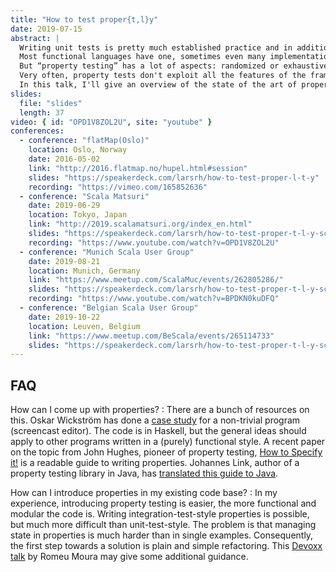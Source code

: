 ```yaml
---
title: "How to test proper{t,l}y"
date: 2019-07-15
abstract: |
  Writing unit tests is pretty much established practice and in addition to that, property testing has caught up on popularity.
  Most functional languages have one, sometimes even many implementations.
  But “property testing” has a lot of aspects: randomized or exhaustive, minimization and generalization of counter examples, custom generators and filters, to name a few.
  Very often, property tests don't exploit all the features of the framework.
  In this talk, I'll give an overview of the state of the art of property testing and show some common use cases, techniques and pitfalls.
slides:
  file: "slides"
  length: 37
video: { id: "OPD1V8ZOL2U", site: "youtube" }
conferences:
  - conference: "flatMap(Oslo)"
    location: Oslo, Norway
    date: 2016-05-02
    link: "http://2016.flatmap.no/hupel.html#session"
    slides: "https://speakerdeck.com/larsrh/how-to-test-proper-l-t-y"
    recording: "https://vimeo.com/165852636"
  - conference: "Scala Matsuri"
    date: 2019-06-29
    location: Tokyo, Japan
    link: "http://2019.scalamatsuri.org/index_en.html"
    slides: "https://speakerdeck.com/larsrh/how-to-test-proper-t-l-y-scala-matsuri-edition"
    recording: "https://www.youtube.com/watch?v=OPD1V8ZOL2U"
  - conference: "Munich Scala User Group"
    date: 2019-08-21
    location: Munich, Germany
    link: "https://www.meetup.com/ScalaMuc/events/262805286/"
    slides: "https://speakerdeck.com/larsrh/how-to-test-proper-t-l-y-scala-matsuri-edition"
    recording: "https://www.youtube.com/watch?v=BPDKN0kuDFQ"
  - conference: "Belgian Scala User Group"
    date: 2019-10-22
    location: Leuven, Belgium
    link: "https://www.meetup.com/BeScala/events/265114733"
    slides: "https://speakerdeck.com/larsrh/how-to-test-proper-t-l-y-scala-matsuri-edition"
---
```


## FAQ

How can I come up with properties?
: There are a bunch of resources on this.
  Oskar Wickström has done a [case study](https://wickstrom.tech/programming/2019/03/02/property-based-testing-in-a-screencast-editor-introduction.html) for a non-trivial program (screencast editor).
  The code is in Haskell, but the general ideas should apply to other programs written in a (purely) functional style.
  A recent paper on the topic from John Hughes, pioneer of property testing, [How to Specify it!](https://research.chalmers.se/publication/517894/file/517894_Fulltext.pdf) is a readable guide to writing properties.
  Johannes Link, author of a property testing library in Java, has [translated this guide to Java](https://johanneslink.net/how-to-specify-it/).

How can I introduce properties in my existing code base?
: In my experience, introducing property testing is easier, the more functional and modular the code is.
  Writing integration-test-style properties is possible, but much more difficult than unit-test-style.
  The problem is that managing state in properties is much harder than in single examples.
  Consequently, the first step towards a solution is plain and simple refactoring.
  This [Devoxx talk](https://www.youtube.com/watch?v=5pwv3cuo3Qk) by Romeu Moura may give some additional guidance.
